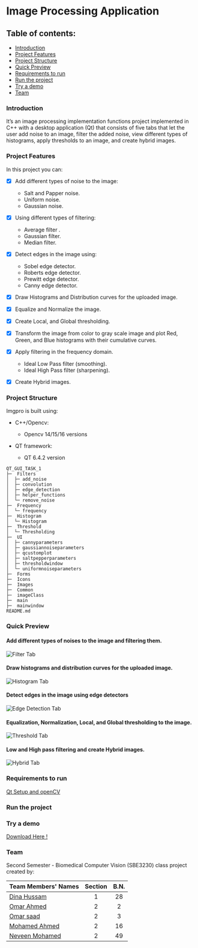 # Image Processing Application

## Table of contents:
- [Introduction](#introduction)
- [Project Features](#project-features)
- [Project Structure](#project-structure)
- [Quick Preview](#quick-preview)
- [Requirements to run](#Requirements-to-run)
- [Run the project](#Run-the-project)
- [Try a demo](#Try-a-demo)
- [Team]()


### Introduction
It’s an image processing implementation functions project implemented in C++ with a desktop application (Qt) that consists of five tabs that let the user add noise to an image, filter the added noise, view different types of histograms, apply thresholds to an image, and create hybrid images. 

### Project Features
In this project you can:
- [x] Add different types of noise to the image:
  - Salt and Papper noise.
  - Uniform noise.
  - Gaussian noise.
- [x] Using different types of filtering:
  - Average filter .
  - Gaussian filter.
  - Median filter.
- [x] Detect edges in the image using:
  - Sobel edge detector.
  - Roberts edge detector.
  - Prewitt edge detector.
  - Canny edge detector.
- [x] Draw Histograms and Distribution curves for the uploaded image.
- [x] Equalize and Normalize the image.
- [x] Create Local, and Global thresholding.
- [x] Transform the image from color to gray scale image and plot Red, Green, and Blue histograms with their cumulative curves.
- [x] Apply filtering in the frequency domain.
  - Ideal Low Pass filter (smoothing).
  - Ideal High Pass filter (sharpening).
- [x] Create Hybrid images.


### Project Structure
Imgpro is built using:
- C++/Opencv:
  - Opencv 14/15/16 versions

- QT framework:
  - QT 6.4.2 version

```
QT_GUI_TASK_1
├─  Filters
│  ├─ add_noise 
│  ├─ convolution
│  ├─ edge_detection
│  ├─ helper_functions
│  └─ remove_noise
├─  Frequency
│  └─ frequency
├─  Histogram
│  └─ Histogram
├─  Threshold
│  └─ Thresholding
├─  UI
│  ├─ cannyparameters 
│  ├─ gaussiannoiseparameters
│  ├─ qcustomplot
│  ├─ saltpepperparameters
│  ├─ thresholdwindow
│  └─ uniformnoiseparameters
├─  Forms
├─  Icons
├─  Images
├─  Common
├─  imageClass
├─  main
├─  mainwindow
README.md
```

### Quick Preview

#### Add different types of noises to the image and filtering them.
![Filter Tab](https://user-images.githubusercontent.com/94166833/225074632-50d99267-58bf-45fc-90b8-8254eea2662c.gif)
#### Draw histograms and distribution curves for the uploaded image.
![Histogram Tab](https://user-images.githubusercontent.com/94166833/225074554-13bf3c58-7d5b-4383-8b95-8a414e9de45f.gif)
#### Detect edges in the image using edge detectors
![Edge Detection Tab](https://user-images.githubusercontent.com/94166833/225074768-da7e9fca-e547-4fdb-a8eb-823957d46aaf.gif)
#### Equalization, Normalization, Local, and Global thresholding to the image.
![Threshold Tab](https://user-images.githubusercontent.com/94166833/225074321-fd67c472-35f5-4a32-bcfb-5444f40d6fe2.gif)
#### Low and High pass filtering and create Hybrid images.
![Hybrid Tab](https://user-images.githubusercontent.com/94166833/225074411-a0d8a5cd-3f5b-4b2c-b8b3-4e44015ed536.gif)


### Requirements to run 

[ Qt Setup and openCV ](https://github.com/Dinahussam/Impro-App/files/10972282/Qt.Setup.and.openCV.pdf)


### Run the project


### Try a demo

[ Download Here !](https://www.mediafire.com/file/0how1ixgl0vnkgk/CVisioneer+Setup.exe/file)


### Team

Second Semester - Biomedical Computer Vision (SBE3230) class project created by:

| Team Members' Names                                  | Section | B.N. |
|------------------------------------------------------|:-------:|:----:|
| [Dina Hussam](https://github.com/Dinahussam)         |    1    |  28  |
| [Omar Ahmed ](https://github.com/omaranwar21)        |    2    |  2   |
| [Omar saad ](https://github.com/Omar-Saad-ELGharbawy)|    2    |  3   |
| [Mohamed Ahmed](https://github.com/MohamedAIsmail)   |    2    |  16  |
| [Neveen Mohamed](https://github.com/NeveenMohamed)   |    2    |  49  |
